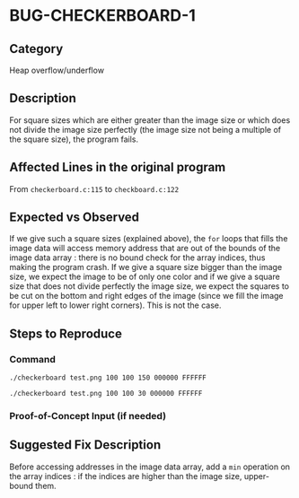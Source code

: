 # BUG-CHECKERBOARD-1
## Category
Heap overflow/underflow

## Description
For square sizes which are either greater than the image size or which does not divide the image size perfectly (the image size not being a multiple of the square size), the program fails.

## Affected Lines in the original program
From `checkerboard.c:115` to `checkboard.c:122`

## Expected vs Observed
If we give such a square sizes (explained above), the `for` loops that fills the image data will access memory address that are out of the bounds of the image data array : there is no bound check for the array indices, thus making the program crash. 
If we give a square size bigger than the image size, we expect the image to be of only one color and if we give a square size that does not divide perfectly the image size, we expect the squares to be cut on the bottom and right edges of the image (since we fill the image for upper left to lower right corners). This is not the case.

## Steps to Reproduce

### Command

```
./checkerboard test.png 100 100 150 000000 FFFFFF

./checkerboard test.png 100 100 30 000000 FFFFFF
```

### Proof-of-Concept Input (if needed)

## Suggested Fix Description
Before accessing addresses in the image data array, add a `min` operation on the array indices : if the indices are higher than the image size, upper-bound them.